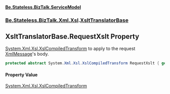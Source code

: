 #### [Be.Stateless.BizTalk.ServiceModel](README.md 'README')
### [Be.Stateless.BizTalk.Xml.Xsl](Be.Stateless.BizTalk.Xml.Xsl.md 'Be.Stateless.BizTalk.Xml.Xsl').[XsltTranslatorBase](XsltTranslatorBase.md 'Be.Stateless.BizTalk.Xml.Xsl.XsltTranslatorBase')

## XsltTranslatorBase.RequestXslt Property

[System.Xml.Xsl.XslCompiledTransform](https://docs.microsoft.com/en-us/dotnet/api/System.Xml.Xsl.XslCompiledTransform 'System.Xml.Xsl.XslCompiledTransform') to apply to the request [XmlMessage](XmlMessage.md 'Be.Stateless.BizTalk.ServiceModel.Channels.XmlMessage')'s body.

```csharp
protected abstract System.Xml.Xsl.XslCompiledTransform RequestXslt { get; }
```

#### Property Value
[System.Xml.Xsl.XslCompiledTransform](https://docs.microsoft.com/en-us/dotnet/api/System.Xml.Xsl.XslCompiledTransform 'System.Xml.Xsl.XslCompiledTransform')
